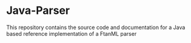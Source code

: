 Java-Parser
===========

This repository contains the source code and documentation for a Java based reference implementation of a FtanML parser